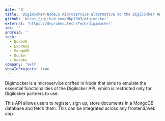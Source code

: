 ```yaml
---
date: '3'
title: 'Digimocker-NodeJS microservice alternative to the Digilocker API'
github: 'https://github.com/dkp1903/digimocker'
external: 'https://dkprobes.tech/Tech/digimocker'
ios: ''
android: ''
tech:
  - NodeJS
  - Express
  - MongoDB
  - Docker
  - Heroku
company: 'Self'
showInProjects: true
---
```


Digimocker is a microservice crafted in Node that aims to emulate the essential functionalities of the Digilocker API, which is restricted only for Digilocker partners to use.

This API allows users to register, sign up, store documents in a MongoDB database and fetch them. This can be integrated across any frontend/web app.

